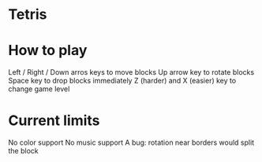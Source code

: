 # Tetris

# How to play
Left / Right / Down arros keys to move blocks
Up arrow key to rotate blocks
Space key to drop blocks immediately
Z (harder) and X (easier) key to change game level

# Current limits
No color support
No music support
A bug: rotation near borders would split the block  
